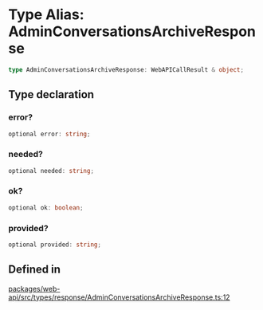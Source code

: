# Type Alias: AdminConversationsArchiveResponse

```ts
type AdminConversationsArchiveResponse: WebAPICallResult & object;
```

## Type declaration

### error?

```ts
optional error: string;
```

### needed?

```ts
optional needed: string;
```

### ok?

```ts
optional ok: boolean;
```

### provided?

```ts
optional provided: string;
```

## Defined in

[packages/web-api/src/types/response/AdminConversationsArchiveResponse.ts:12](https://github.com/slackapi/node-slack-sdk/blob/main/packages/web-api/src/types/response/AdminConversationsArchiveResponse.ts#L12)
